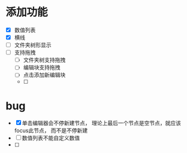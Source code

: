 # 添加功能

-   [x] 数值列表
-   [x] 横线
-   [ ] 文件夹树形显示
-   [ ] 支持拖拽
    -   [ ] 文件夹树支持拖拽
    -   [ ] 编辑块支持拖拽
    -   [ ] 点击添加新编辑块
    -   [ ]

# bug

-   [x] 单击编辑器会不停新建节点， 理论上最后一个节点是空节点，就应该focus此节点， 而不是不停新建
-   [ ] 数值列表不能自定义数值
-   [ ]
